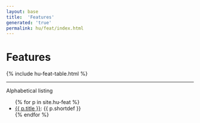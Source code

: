```yaml
---
layout: base
title:  'Features'
generated: 'true'
permalink: hu/feat/index.html
---
```


# Features

{% include hu-feat-table.html %}

----------

Alphabetical listing

<ul>
{% for p in site.hu-feat %}
  <li><a href="{{ p.title }}.html" class="doclabel">{{ p.title }}</a>: {{ p.shortdef }}</li>
{% endfor %}
</ul>
